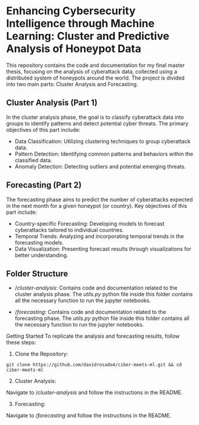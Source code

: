 # Enhancing Cybersecurity Intelligence through Machine Learning: Cluster and Predictive Analysis of Honeypot Data
This repository contains the code and documentation for my final master thesis, focusing on the analysis of cyberattack data, collected using a distributed system of honeypots around the world. The project is divided into two main parts: Cluster Analysis and Forecasting.

## Cluster Analysis (Part 1)
In the cluster analysis phase, the goal is to classify cyberattack data into groups to identify patterns and detect potential cyber threats. The primary objectives of this part include:

 - Data Classification: Utilizing clustering techniques to group cyberattack data.
 - Pattern Detection: Identifying common patterns and behaviors within the classified data.
 - Anomaly Detection: Detecting outliers and potential emerging threats.

## Forecasting (Part 2)
The forecasting phase aims to predict the number of cyberattacks expected in the next month for a given honeypot (or country). Key objectives of this part include:

 - Country-specific Forecasting: Developing models to forecast cyberattacks tailored to individual countries.
 - Temporal Trends: Analyzing and incorporating temporal trends in the forecasting models.
 - Data Visualization: Presenting forecast results through visualizations for better understanding.

## Folder Structure
 - /*cluster-analysis*: Contains code and documentation related to the cluster analysis phase. The *utils.py* python file inside this folder contains all the necessary function to run the jupyter notebooks.

 - /*forecasting*: Contains code and documentation related to the forecasting phase. The *utils.py* python file inside this folder contains all the necessary function to run the jupyter notebooks.

Getting Started
To replicate the analysis and forecasting results, follow these steps:

1. Clone the Repository:
```
git clone https://github.com/davidrosado4/ciber-meets-ml.git && cd ciber-meets-ml
```

2. Cluster Analysis:

Navigate to /*cluster-analysis* and follow the instructions in the README.

3. Forecasting:

Navigate to /*forecasting* and follow the instructions in the README.


